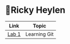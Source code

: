 # 👾Ricky Heylen

| Link       | Topic      |
|:----------:|:----------:|
| [Lab 1](https://github.com/Rix11-H/DEV5-myportfolio) | Learning Git|